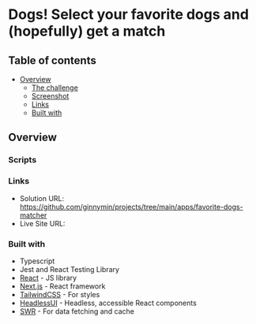 # Dogs! Select your favorite dogs and (hopefully) get a match

## Table of contents

- [Overview](#overview)
  - [The challenge](#the-challenge)
  - [Screenshot](#screenshot)
  - [Links](#links)
  - [Built with](#built-with)

## Overview

### Scripts

### Links

- Solution URL: https://github.com/ginnymin/projects/tree/main/apps/favorite-dogs-matcher
- Live Site URL:

### Built with

- Typescript
- Jest and React Testing Library
- [React](https://reactjs.org/) - JS library
- [Next.js](https://nextjs.org/) - React framework
- [TailwindCSS](https://tailwindcss.com/) - For styles
- [HeadlessUI](https://headlessui.com/) - Headless, accessible React components
- [SWR](https://swr.vercel.app/) - For data fetching and cache

